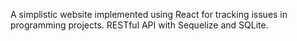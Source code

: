 A simplistic website implemented using React for tracking issues in programming projects. RESTful API with Sequelize and SQLite.
